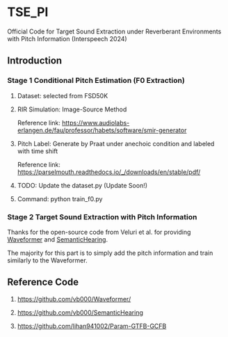 # TSE_PI
Official Code for Target Sound Extraction under Reverberant Environments with Pitch Information (Interspeech 2024)

## Introduction

### Stage 1 Conditional Pitch Estimation (F0 Extraction)


1. Dataset: selected from FSD50K 

2. RIR Simulation: Image-Source Method

    Reference link: https://www.audiolabs-erlangen.de/fau/professor/habets/software/smir-generator


3. Pitch Label: Generate by Praat under anechoic condition and labeled with time shift

    Reference link: https://parselmouth.readthedocs.io/_/downloads/en/stable/pdf/

4. TODO: Update the dataset.py (Update Soon!)


5. Command: python train_f0.py

### Stage 2 Target Sound Extraction with Pitch Information

Thanks for the open-source code from Veluri et al. for providing [Waveformer](https://github.com/vb000/Waveformer/) and [SemanticHearing](https://github.com/vb000/SemanticHearing).

The majority for this part is to simply add the pitch information and train similarly to the Waveformer.

## Reference Code

1. https://github.com/vb000/Waveformer/

2. https://github.com/vb000/SemanticHearing

3. https://github.com/lihan941002/Param-GTFB-GCFB

